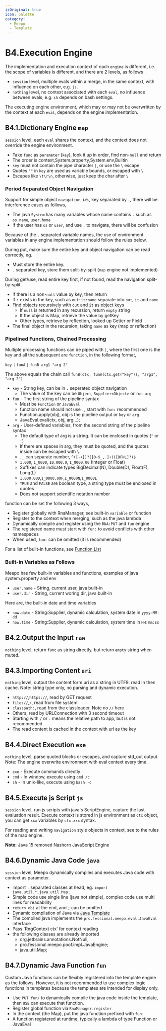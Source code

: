 ```yaml
---
isOriginal: true
icon: palette
category:
  - Meepo
  - Template
---
```


# B4.Execution Engine

The implementation and execution context of each `engine` is different,
i.e. the scope of variables is different, and there are 2 levels, as follows

* `session` level, multiple evals within a merge, in the same context, with influence on each other, e.g. `js`.
* `nothing` level, no context associated with each `eval`, no influence between evals, e.g. `sh` depends on bash settings.

The executing engine environment, which may or may not be overwritten by the context at each `eval`,
depends on the engine implementation.

## B4.1.Dictionary Engine `map`

`session` level, each `eval` shares the context, and the context does not override the engine environment.

* Take `func` as `parameter` (`key`), look it up in order, find non-`null` and return
* The order is context,System.property,System.env,Builtin
* `key` must not contain the pipe character `|`, or use the `\` escape
* Quotes `'"` in `key` are used as variable bounds, or escaped with `\`
* Escapes like `\t\r\n`, otherwise, just keep the char after `\`

### Period Separated Object Navigation

Support for simple object `navigation`, i.e., key separated by `.`,
there will be interference cases as follows,

* The java `System` has many variables whose name contains `.` such as `os.name`, `user.home`
* If the user has `os` or `user`, and use `.` to navigate, there will be confusion

Because of the `.` separated variable names, the use of environment variables in any engine
implementation should follow the rules below.

During put, make sure the entire key and object navigation can be read correctly, eg.

* Must store the entire key.
* `.` separated key, store them split-by-split (`map` engine not implemented)

During get/use, read entire key first, if not found, read the navigation split-by-split.

* If there is a non-`null` value by key, then return
* If `:` exists in the key, such as `out:it:name` separate into `out`, `it` and `name`
* Find objects recursively with `out` and `it` as object keys
  - If `null` is returned in any recursion, return `empty` string
  - If the object is Map, retrieve the value by getKey
  - Other types, retrieve by reflection, looked up Getter or Field
* The final object in the recursion, taking `name` as key (map or reflection)

### Pipelined Functions, Chained Processing

Multiple processing functions can be piped with `|`, where the first one is the key
and all the subsequent are `function`, in the following format,

`key` `|` `funA` `|` `funB arg1 "arg 2"`

The above equals the chain call `funB(ctx, funA(ctx.get("key")), "arg1", "arg 2")`

* `key` - String key, can be in `.` seperated object navigation
  - The value of the key can be `Object`, `Supplier<Object>` or `fun arg`
* `fun` - The first string of the pipeline syntax
  - Must be `Function` or `JavaEval`
  - function name should not use `.`, start with `fun:` recommended
  - Function.apply(obj), obj is the pipeline output or `key` or `arg`
  - JavaEval.eval(ctx, obj, arg...);
* `arg` - User-defined variables, from the second string of the pipeline syntax
  - The default type of arg is a string. It can be enclosed in quotes (`"` or `'`)
  - If there are spaces in arg, they must be quoted, and the quotes inside can be escaped with `\`.
  - `,_` can separate number, `^([-+])?([0-9_,.]+)([DFNL]?)$`
  - `1,000`, `1_0000`, `10,000.0`, `1_0000.00` (Integer or Float)
  - Suffixes can indicate types BigDecimal(N), Double(D), Float(F), Long(L)
  - `1,000.00D`,`1_0000.00F`,`1_0000N`,`1_0000L`
  - `TRUE` and `FALSE` are boolean type, a string type must be enclosed in quotes
  - Does not support scientific notation number

function can be set the following 3 ways,

* Register globally  with RnaManager, see built-in `variable` or function
* Register to the context when merging, such as the java lambda
* Dynamically compile and register using the `RNA:PUT` and `fun` engine
* The registered name must start with `fun:` to avoid conflicts with other namespaces
* When used, `fun:` can be omitted (it is recommended)

For a list of built-in functions, see [Function List](./b5.function.md)

### Built-in Variables as Follows

Meepo has few built-in variables and functions, examples of java system.property and env

* `user.name` - String, current user, java built-in
* `user.dir` - String, current woring dir, java built-in

Here are, the built-in date and time variables

* `now.date` - String:Supplier, dynamic calculation, system date in `yyyy-MM-dd`
* `now.time` - String:Supplier, dynamic calculation, system time in `HH:mm:ss`

## B4.2.Output the Input `raw`

`nothing` level, return `func` as string directly, but return `empty` string when muted.

## B4.3.Importing Content `uri`

`nothing` level, output the content form uri as a string in UTF8. read in then cache.
Note: string type only, no parsing and dynamic execution.

* `http://`,`https://`, read by GET request
* `file://`,`/`, read from file system
* `classpath:`, read from the classloader, Note no `//` here
* Others, read by URLConnection with  3 second timeout
* Starting with `/` or `.` means the relative path to app, but is not recommended.
* The read content is cached in the context with uri as the key

## B4.4.Direct Execution `exe`

`nothing` level, parse quoted blocks or escapes, and capture std_out output.
Note: The engine overwrite environment with eval context every time.

* `exe` - Execute commands directly
* `cmd` - In window, execute using `cmd /c`
* `sh` - In unix-like, execute using `bash -c`

## B4.5.Execute js Script `js`

`session` level, run js scripts with java's ScriptEngine, capture the last evaluation result.
Execute context is stored in js environment as `ctx` object, you can get `xxx` variables by `ctx.xxx` syntax.

For reading and writing `navigation` style objects in context, see to the rules of the map engine.

**Note:** Java 15 removed Nashorn JavaScript Engine

## B4.6.Dynamic Java Code `java`

`session` level, Meepo dynamically compiles and executes Java code with context as parameter.

* import `,` separated classes at head, eg. `import java.util.*,java.util.Map;`
* Simple code use single line (java not simple), complex code use multi lines for readability
* `return obj` at the end, and `;` can be omitted
* Dynamic compilation of Java via [Java Template]
* The compiled java implements the `pro.fessional.meepo.eval.JavaEval` interface
* Pass `RngContext ctx' for context reading
* the following classes are already imported
  - org.jetbrains.annotations.NotNull;
  - pro.fessional.meepo.poof.impl.JavaEngine;
  - java.util.Map;

## B4.7.Dynamic Java Function `fun`

Custom Java functions can be flexibly registered into the template engine as the follows. However, it is not
recommended to use complex logic functions in templates because the templates are intended for display only.

* Use `PUT fun/` to dynamically compile the java code inside the template, then `USE` can execute that function.
* Register global  function via `RnaManager.register`
* In the context (the Map), put the java function prefixed with `fun:`
* A function registered at runtime, typically a lambda of type Function or JavaEval

[Java Template]: https://github.com/trydofor/professional-meepo/tree/master/meepo/src/main/resources/pro/fessional/meepo/poof/impl/java/JavaName.java
